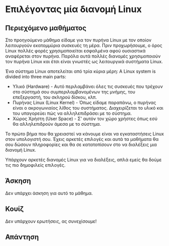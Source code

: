 # Επιλέγοντας μία διανομή Linux

## Περιεχόμενο μαθήματος

Στο προηγούμενο μάθημα είδαμε για τον πυρήνα Linux με τον οποίον λειτουργούν εκατομμύρια συσκευές τη μέρα. Πριν προχωρήσουμε, ο όρος Linux πολλές φορές χρησιμοποιείται εσφαλμένα αφού ουσιαστικά αναφέρεται στον πυρήνα. Παρόλα αυτά πολλές διανομές χρησιμοποιούν τον πυρήνα Linux και έτσι είναι γνωστές ως λειτουργικά συστήματα Linux.

Ένα σύστημα Linux αποτελείται από τρία κύρια μέρη:
A Linux system is divided into three main parts:

<ul>
<li>Υλικό (Hardware) - Αυτό περιλαμβάνει όλες τις συσκευές που τρέχουν στο σύστημά σου συμπεριλαμβανομένων της μνήμης, του επεξεργαστή, του σκληρού δίσκου, κλπ.</li>
<li>Πυρήνας Linux (Linux Kernel) - Όπως είδαμε παραπάνω, ο πυρήνας είναι ο ακρογωνιαίος λίθος του συστήματος. Διαχειρίζεται το υλικό και του υπαγορεύει πώς να αλληλεπιδράσει με το σύστημα.</li>
<li> Χώρος Χρήστη (User Space) - Σ' αυτόν τον χώρο χρήστες όπως εσύ θα αλληλεπιδρούν άμεσα με το σύστημα.</li>
</ul>

Το πρώτο βήμα που θα χρειαστεί να κάνουμε είναι να εγκαταστήσεις Linux στον υπολογιστή σου. Έχεις αρκετές επιλογές και αυτά τα μαθήματα θα σου δώσουν πληροφορίες και θα σε κατατοπίσουν στο να διαλέξεις μια διανομή Linux.

Υπάρχουν αρκετές διανομές Linux για να διαλέξεις, απλά εμείς θα δούμε τις πιο δημοφιλείς επιλογές.


## Άσκηση

Δεν υπάρχει άσκηση για αυτό το μάθημα.

## Κουίζ

Δεν υπάρχουν ερωτήσεις, ας συνεχίσουμε!

## Απάντηση

